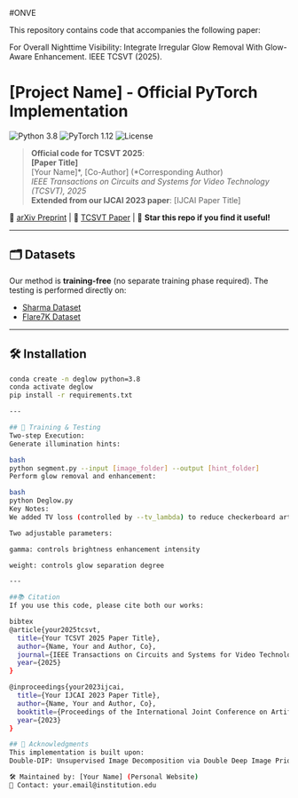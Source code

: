 #ONVE

This repository contains code that accompanies the following paper:

For Overall Nighttime Visibility: Integrate Irregular Glow Removal With Glow-Aware Enhancement. IEEE TCSVT (2025).

# [Project Name] - Official PyTorch Implementation

![Python 3.8](https://img.shields.io/badge/python-3.8-blue.svg)
![PyTorch 1.12](https://img.shields.io/badge/pytorch-1.12-%23EE4C2C.svg)
![License](https://img.shields.io/badge/license-MIT-green)

> **Official code for TCSVT 2025**:  
> **[Paper Title]**  
> [Your Name]*, [Co-Author] (*Corresponding Author)  
> *IEEE Transactions on Circuits and Systems for Video Technology (TCSVT), 2025*  
> **Extended from our IJCAI 2023 paper**: [IJCAI Paper Title]  

📝 [arXiv Preprint](https://arxiv.org/abs/xxxx.xxxxx) | 📄 [TCSVT Paper]() | 🌟 **Star this repo if you find it useful!**

---

## 🗂️ Datasets
Our method is **training-free** (no separate training phase required). The testing is performed directly on:
- [Sharma Dataset](http://cvlab.postech.ac.kr/research/illumination_enhancement/)
- [Flare7K Dataset](https://github.com/ykdai/Flare7K)

---

## 🛠️ Installation
```bash
conda create -n deglow python=3.8
conda activate deglow
pip install -r requirements.txt

---

## 🚀 Training & Testing
Two-step Execution:
Generate illumination hints:

bash
python segment.py --input [image_folder] --output [hint_folder]
Perform glow removal and enhancement:

bash
python Deglow.py
Key Notes:
We added TV loss (controlled by --tv_lambda) to reduce checkerboard artifacts in glow maps

Two adjustable parameters:

gamma: controls brightness enhancement intensity

weight: controls glow separation degree

---

##📚 Citation
If you use this code, please cite both our works:

bibtex
@article{your2025tcsvt,
  title={Your TCSVT 2025 Paper Title},
  author={Name, Your and Author, Co},
  journal={IEEE Transactions on Circuits and Systems for Video Technology},
  year={2025}
}

@inproceedings{your2023ijcai,
  title={Your IJCAI 2023 Paper Title},
  author={Name, Your and Author, Co},
  booktitle={Proceedings of the International Joint Conference on Artificial Intelligence},
  year={2023}
}

## 🙏 Acknowledgments
This implementation is built upon:
Double-DIP: Unsupervised Image Decomposition via Double Deep Image Priors (CVPR 202X)

🛠️ Maintained by: [Your Name] (Personal Website)
📧 Contact: your.email@institution.edu
